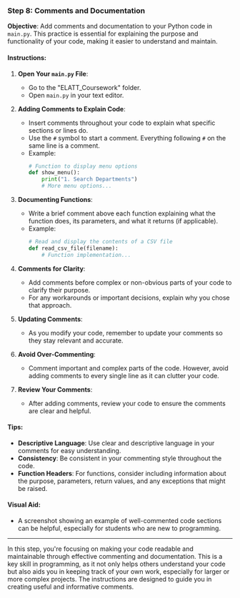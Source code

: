 ### Step 8: Comments and Documentation

**Objective**: Add comments and documentation to your Python code in `main.py`. This practice is essential for explaining the purpose and functionality of your code, making it easier to understand and maintain.

#### **Instructions**:

1. **Open Your `main.py` File**:
   - Go to the "ELATT_Coursework" folder.
   - Open `main.py` in your text editor.

2. **Adding Comments to Explain Code**:
   - Insert comments throughout your code to explain what specific sections or lines do.
   - Use the `#` symbol to start a comment. Everything following `#` on the same line is a comment.
   - Example:
     ```python
     # Function to display menu options
     def show_menu():
         print("1. Search Departments")
         # More menu options...
     ```

3. **Documenting Functions**:
   - Write a brief comment above each function explaining what the function does, its parameters, and what it returns (if applicable).
   - Example:
     ```python
     # Read and display the contents of a CSV file
     def read_csv_file(filename):
         # Function implementation...
     ```

4. **Comments for Clarity**:
   - Add comments before complex or non-obvious parts of your code to clarify their purpose.
   - For any workarounds or important decisions, explain why you chose that approach.

5. **Updating Comments**:
   - As you modify your code, remember to update your comments so they stay relevant and accurate.

6. **Avoid Over-Commenting**:
   - Comment important and complex parts of the code. However, avoid adding comments to every single line as it can clutter your code.

7. **Review Your Comments**:
   - After adding comments, review your code to ensure the comments are clear and helpful.

#### **Tips**:

- **Descriptive Language**: Use clear and descriptive language in your comments for easy understanding.
- **Consistency**: Be consistent in your commenting style throughout the code.
- **Function Headers**: For functions, consider including information about the purpose, parameters, return values, and any exceptions that might be raised.

#### **Visual Aid**:
- A screenshot showing an example of well-commented code sections can be helpful, especially for students who are new to programming.

---

In this step, you're focusing on making your code readable and maintainable through effective commenting and documentation. This is a key skill in programming, as it not only helps others understand your code but also aids you in keeping track of your own work, especially for larger or more complex projects. The instructions are designed to guide you in creating useful and informative comments.
